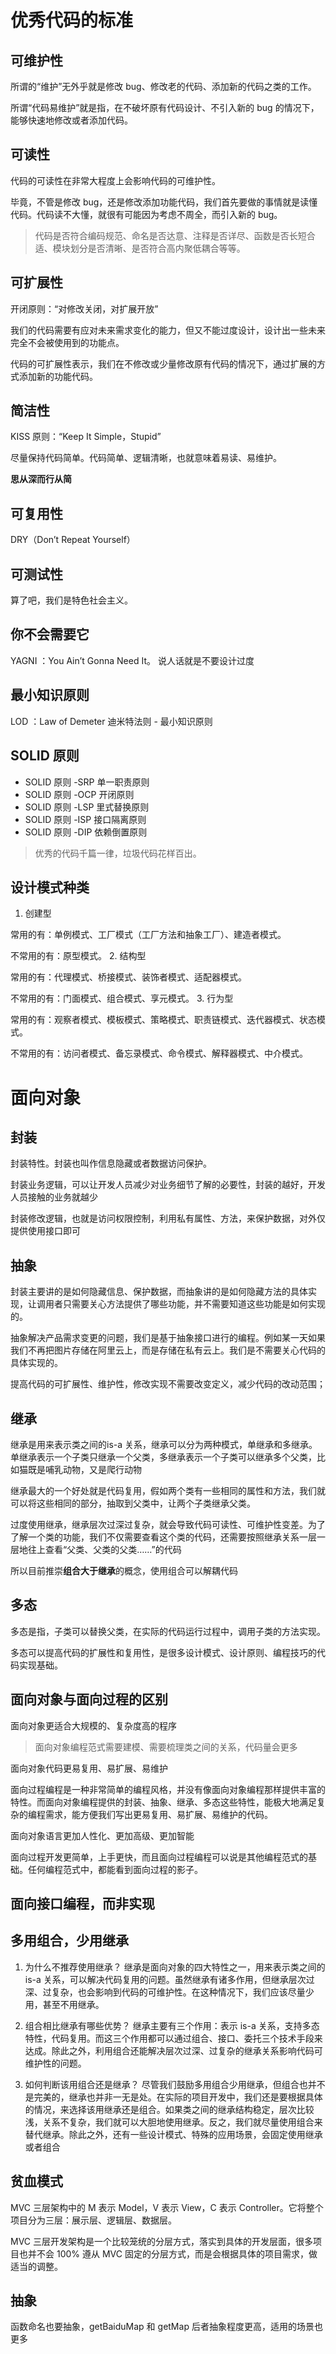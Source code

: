 # 优秀代码的标准

## 可维护性

所谓的“维护”无外乎就是修改 bug、修改老的代码、添加新的代码之类的工作。

所谓“代码易维护”就是指，在不破坏原有代码设计、不引入新的 bug 的情况下，能够快速地修改或者添加代码。

## 可读性

代码的可读性在非常大程度上会影响代码的可维护性。

毕竟，不管是修改 bug，还是修改添加功能代码，我们首先要做的事情就是读懂代码。代码读不大懂，就很有可能因为考虑不周全，而引入新的 bug。

> 代码是否符合编码规范、命名是否达意、注释是否详尽、函数是否长短合适、模块划分是否清晰、是否符合高内聚低耦合等等。

## 可扩展性

开闭原则：“对修改关闭，对扩展开放”

我们的代码需要有应对未来需求变化的能力，但又不能过度设计，设计出一些未来完全不会被使用到的功能点。

代码的可扩展性表示，我们在不修改或少量修改原有代码的情况下，通过扩展的方式添加新的功能代码。

## 简洁性

KISS 原则：“Keep It Simple，Stupid”

尽量保持代码简单。代码简单、逻辑清晰，也就意味着易读、易维护。

**思从深而行从简**

## 可复用性

DRY（Don’t Repeat Yourself）

## 可测试性

算了吧，我们是特色社会主义。

## 你不会需要它

YAGNI ：You Ain’t Gonna Need It。 说人话就是不要设计过度

## 最小知识原则

LOD ：Law of Demeter 迪米特法则 - 最小知识原则

## SOLID 原则 

* SOLID 原则 -SRP 单一职责原则
* SOLID 原则 -OCP 开闭原则
* SOLID 原则 -LSP 里式替换原则
* SOLID 原则 -ISP 接口隔离原则
* SOLID 原则 -DIP 依赖倒置原则

> 优秀的代码千篇一律，垃圾代码花样百出。

## 设计模式种类

1. 创建型

常用的有：单例模式、工厂模式（工厂方法和抽象工厂）、建造者模式。

不常用的有：原型模式。
2. 结构型

常用的有：代理模式、桥接模式、装饰者模式、适配器模式。

不常用的有：门面模式、组合模式、享元模式。
3. 行为型

常用的有：观察者模式、模板模式、策略模式、职责链模式、迭代器模式、状态模式。

不常用的有：访问者模式、备忘录模式、命令模式、解释器模式、中介模式。

# 面向对象

## 封装

封装特性。封装也叫作信息隐藏或者数据访问保护。

封装业务逻辑，可以让开发人员减少对业务细节了解的必要性，封装的越好，开发人员接触的业务就越少

封装修改逻辑，也就是访问权限控制，利用私有属性、方法，来保护数据，对外仅提供使用接口即可

## 抽象

封装主要讲的是如何隐藏信息、保护数据，而抽象讲的是如何隐藏方法的具体实现，让调用者只需要关心方法提供了哪些功能，并不需要知道这些功能是如何实现的。

抽象解决产品需求变更的问题，我们是基于抽象接口进行的编程。例如某一天如果我们不再把图片存储在阿里云上，而是存储在私有云上。我们是不需要关心代码的具体实现的。

提高代码的可扩展性、维护性，修改实现不需要改变定义，减少代码的改动范围；

## 继承

继承是用来表示类之间的is-a 关系，继承可以分为两种模式，单继承和多继承。单继承表示一个子类只继承一个父类，多继承表示一个子类可以继承多个父类，比如猫既是哺乳动物，又是爬行动物

继承最大的一个好处就是代码复用，假如两个类有一些相同的属性和方法，我们就可以将这些相同的部分，抽取到父类中，让两个子类继承父类。

过度使用继承，继承层次过深过复杂，就会导致代码可读性、可维护性变差。为了了解一个类的功能，我们不仅需要查看这个类的代码，还需要按照继承关系一层一层地往上查看“父类、父类的父类……”的代码

所以目前推崇**组合大于继承**的概念，使用组合可以解耦代码

## 多态

多态是指，子类可以替换父类，在实际的代码运行过程中，调用子类的方法实现。

多态可以提高代码的扩展性和复用性，是很多设计模式、设计原则、编程技巧的代码实现基础。

## 面向对象与面向过程的区别


面向对象更适合大规模的、复杂度高的程序

> 面向对象编程范式需要建模、需要梳理类之间的关系，代码量会更多

面向对象代码更易复用、易扩展、易维护


面向过程编程是一种非常简单的编程风格，并没有像面向对象编程那样提供丰富的特性。而面向对象编程提供的封装、抽象、继承、多态这些特性，能极大地满足复杂的编程需求，能方便我们写出更易复用、易扩展、易维护的代码。


面向对象语言更加人性化、更加高级、更加智能

面向过程开发更简单，上手更快，而且面向过程编程可以说是其他编程范式的基础。任何编程范式中，都能看到面向过程的影子。

## 面向接口编程，而非实现

## 多用组合，少用继承

1. 为什么不推荐使用继承？
继承是面向对象的四大特性之一，用来表示类之间的 is-a 关系，可以解决代码复用的问题。虽然继承有诸多作用，但继承层次过深、过复杂，也会影响到代码的可维护性。在这种情况下，我们应该尽量少用，甚至不用继承。

2. 组合相比继承有哪些优势？
继承主要有三个作用：表示 is-a 关系，支持多态特性，代码复用。而这三个作用都可以通过组合、接口、委托三个技术手段来达成。除此之外，利用组合还能解决层次过深、过复杂的继承关系影响代码可维护性的问题。

3. 如何判断该用组合还是继承？
尽管我们鼓励多用组合少用继承，但组合也并不是完美的，继承也并非一无是处。在实际的项目开发中，我们还是要根据具体的情况，来选择该用继承还是组合。如果类之间的继承结构稳定，层次比较浅，关系不复杂，我们就可以大胆地使用继承。反之，我们就尽量使用组合来替代继承。除此之外，还有一些设计模式、特殊的应用场景，会固定使用继承或者组合

## 贫血模式

MVC 三层架构中的 M 表示 Model，V 表示 View，C 表示 Controller。它将整个项目分为三层：展示层、逻辑层、数据层。

MVC 三层开发架构是一个比较笼统的分层方式，落实到具体的开发层面，很多项目也并不会 100% 遵从 MVC 固定的分层方式，而是会根据具体的项目需求，做适当的调整。



## 抽象

函数命名也要抽象，getBaiduMap 和 getMap 后者抽象程度更高，适用的场景也更多